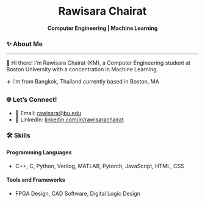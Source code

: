 <h1 align="center">Rawisara Chairat</h1>
<p align="center">
  <b>Computer Engineering | Machine Learning</b>
</p>

### ✨ About Me  
***
🌟 Hi there! I’m Rawisara Chairat (KM), a Computer Engineering student at Boston University with a concentration in Machine Learning. 

✈️ I'm from Bangkok, Thailand currently based in Boston, MA


### 🌐 **Let’s Connect!**  
- 📧 Email: [rawisara@bu.edu](mailto:rawisara@bu.edu)  
- 🔗 LinkedIn: [linkedin.com/in/rawisarachairat](https://linkedin.com/in/rawisarachairat)  

### 🛠️ **Skills**  

#### **Programming Languages**  
- C++, C, Python, Verilog, MATLAB, Pytorch, JavaScript, HTML, CSS  

#### **Tools and Frameworks**  
- FPGA Design, CAD Software, Digital Logic Design  
